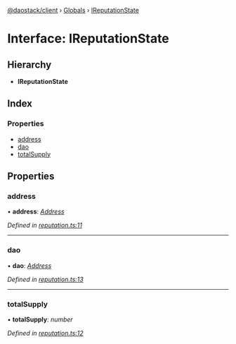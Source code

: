 [@daostack/client](../README.md) › [Globals](../globals.md) › [IReputationState](ireputationstate.md)

# Interface: IReputationState

## Hierarchy

* **IReputationState**

## Index

### Properties

* [address](ireputationstate.md#address)
* [dao](ireputationstate.md#dao)
* [totalSupply](ireputationstate.md#totalsupply)

## Properties

###  address

• **address**: *[Address](../globals.md#address)*

*Defined in [reputation.ts:11](https://github.com/daostack/client/blob/a635c74/src/reputation.ts#L11)*

___

###  dao

• **dao**: *[Address](../globals.md#address)*

*Defined in [reputation.ts:13](https://github.com/daostack/client/blob/a635c74/src/reputation.ts#L13)*

___

###  totalSupply

• **totalSupply**: *number*

*Defined in [reputation.ts:12](https://github.com/daostack/client/blob/a635c74/src/reputation.ts#L12)*
